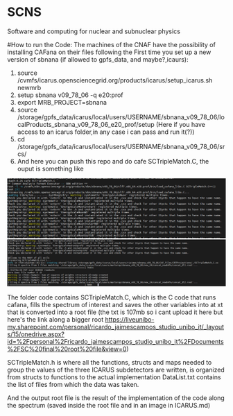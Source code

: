 # SCNS
Software and computing for nuclear and subnuclear physics

#How to run the Code:
The machines of the CNAF have the possibility of installing CAFana on their files following the 
First time you set up a new version of sbnana (if allowed to gpfs_data, and maybe?,icaurs):
1. source  /cvmfs/icarus.opensciencegrid.org/products/icarus/setup_icarus.sh newmrb
2. setup   sbnana v09_78_06        -q      e20:prof
3. export  MRB_PROJECT=sbnana
4. source  /storage/gpfs_data/icarus/local/users/USERNAME/sbnana_v09_78_06/localProducts_sbnana_v09_78_06_e20_prof/setup (Here if you have access to an icarus folder,in any case i can pass and run it(?))
5. cd /storage/gpfs_data/icarus/local/users/USERNAME/sbnana_v09_78_06/srcs/
6. And here you can push this repo and do  cafe SCTripleMatch.C, the ouput is something like
<center>
<img src="cafanaprompt0.png" width="600" class="center"/>
</center>
 <center>
<img src="cafanaprompt.png" width="600" class="center"/>
</center>

The folder code contains SCTripleMatch.C, which is the C code that runs cafana, fills the spectrum of interest and saves the other variables into at xt that is converted into a root file (the txt is 107mb so i cant upload it here but here's the link along a bigger root https://liveunibo-my.sharepoint.com/personal/ricardo_jaimescampos_studio_unibo_it/_layouts/15/onedrive.aspx?id=%2Fpersonal%2Fricardo_jaimescampos_studio_unibo_it%2FDocuments%2FSC%20final%20root%20file&view=0) 

SCTripleMatch.h is where all the functions, structs and maps needed to group the values of the three ICARUS subdetectors are written, is organized from structs to functions to the actual implementation
DataList.txt contains the list of files from which the data was taken.

And the output root file is the result of the implementation of the code along the spectrum (saved inside the root file and in an image in ICARUS.md)

